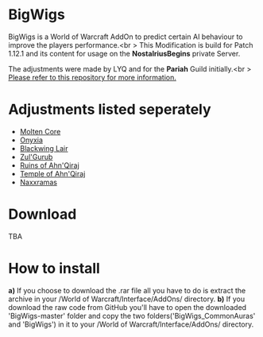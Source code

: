 # BigWigs
BigWigs is a World of Warcraft AddOn to predict certain AI behaviour to improve the players performance.<br \>
This Modification is build for Patch 1.12.1 and its content for usage on the <b>NostalriusBegins</b> private Server.

The adjustments were made by LYQ and for the <b>Pariah</b> Guild initially.<br \>
<a href="github.com/MOUZU/BigWigs">Please refer to this repository for more information.</a>

# Adjustments listed seperately
<ul>
<li><a href="BigWigs/MC/">Molten Core</a></li>
<li><a href="BigWigs/Onyxia/">Onyxia</a></li>
<li><a href="BigWigs/BWL/">Blackwing Lair</a></li>
<li><a href="BigWigs/ZG/">Zul'Gurub</a></li>
<li><a href="BigWigs/AQ20/">Ruins of Ahn'Qiraj</a></li>
<li><a href="BigWigs/AQ40/">Temple of Ahn'Qiraj</a></li>
<li><a href="BigWigs/Naxxramas/">Naxxramas</a></li>
</ul>

# Download
TBA

# How to install
<b>a)</b> If you choose to download the .rar file all you have to do is extract the archive in your /World of Warcraft/Interface/AddOns/ directory.
<b>b)</b> If you download the raw code from GitHub you'll have to open the downloaded 'BigWigs-master' folder and copy the two folders('BigWigs_CommonAuras' and 'BigWigs') in it to your /World of Warcraft/Interface/AddOns/ directory.
